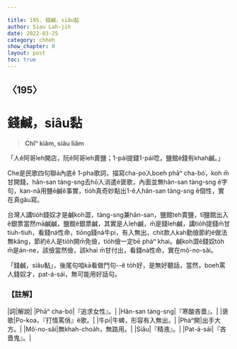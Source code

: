 ```yaml
---

title: 195. 錢鹹，siâu黏
author: Siau Lah-jih
date: 2022-03-25
category: chheh
show_chapter: 0
layout: post
toc: true
---
```

  
## 〈195〉
# 錢鹹，siâu黏
>**Chîⁿ kiâm, siâu liâm**

「人ê阿哥leh開店，阮ê阿哥leh賣鹽；1-pái提錢1-pái唸，鹽館ê錢有khah鹹。」 

Che是民歌四句聯á內底ê 1-pha歌詞，描寫cha-po͘人boeh phāⁿ cha-bó͘，koh m̄甘開錢，hân-san tàng-sng去hō͘人消遣ê褒歌，內面並無hân-san tàng-sng ê字句，kan-nā用鹽ē鹹ê事實，tio̍h真奇妙點出1-ê人hân-san tàng-sng ê個性，實在真gâu寫。

台灣人講tio̍h錢奴才是鹹koh澀，tàng-sng兼hân-san，鹽館teh賣鹽，tī鹽館出入ê銀票當然mā鹹鹹，鹽館ê銀票鹹，其實是人leh鹹，m̄是錢leh鹹，講tio̍h提錢m̄甘tiuh-tiuh，看錢ná性命，tiōng錢ná牛pi，有入無出，chit款人kah勤儉節約ê做法無kâng，節約ê人是tio̍h開m̄免儉，tio̍h儉一定bē phàⁿ khai。鹹koh澀ê錢奴to̍h m̄是án-ne，該儉當然儉，該khai m̄甘付出，看錢ná性命，實在mô͘-no-sâi。

「錢鹹，siâu黏」，後尾句咱kā看做鬥句--ê to̍h好，是無好聽話，當然，boeh罵人錢奴才，pat-á-sái，無可能用好話句。

### 【註解】

|詞|解說|
|Phāⁿ cha-bó͘|『追求女性』。|
|Hân-san tàng-sng|『寒酸吝嗇』。|
|褒歌|Po-koa，『打情罵俏』ê歌。|
|牛pi|牛蜱，形容有入無出。|
|Phàⁿ開|出手大方。|
|Mô͘-no-sâi|無khah-choa̍h，無路用。|
|Siâu|『精液』。|
|Pat-á-sái|『吝嗇鬼』。|
